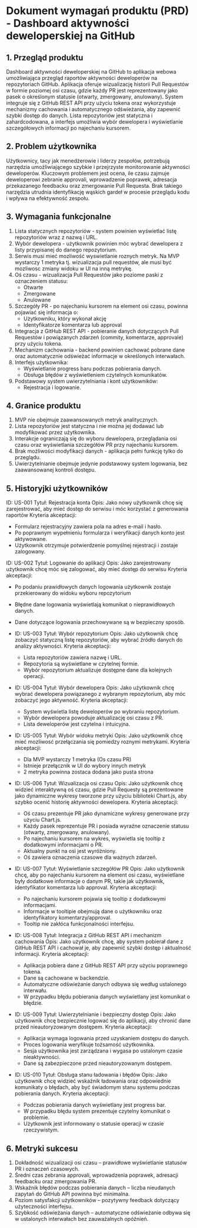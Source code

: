 # Dokument wymagań produktu (PRD) - Dashboard aktywności deweloperskiej na GitHub
## 1. Przegląd produktu
Dashboard aktywności deweloperskiej na GitHub to aplikacja webowa umożliwiająca przegląd raportów aktywności deweloperów na repozytoriach GitHub. Aplikacja oferuje wizualizację historii Pull Requestów w formie poziomej osi czasu, gdzie każdy PR jest reprezentowany jako pasek o określonym statusie (otwarty, zmergowany, anulowany). System integruje się z GitHub REST API przy użyciu tokena oraz wykorzystuje mechanizmy cachowania i automatycznego odświeżania, aby zapewnić szybki dostęp do danych. Lista repozytoriów jest statyczna i zahardcodowana, a interfejs umożliwia wybór dewelopera i wyświetlanie szczegółowych informacji po najechaniu kursorem.

## 2. Problem użytkownika
Użytkownicy, tacy jak menedżerowie i liderzy zespołów, potrzebują narzędzia umożliwiającego szybkie i przejrzyste monitorowanie aktywności deweloperów. Kluczowym problemem jest ocena, ile czasu zajmuje deweloperowi zebranie approvali, wprowadzenie poprawek, adresacja przekazanego feedbacku oraz zmergowanie Pull Requesta. Brak takiego narzędzia utrudnia identyfikację wąskich gardeł w procesie przeglądu kodu i wpływa na efektywność zespołu.

## 3. Wymagania funkcjonalne
1. Lista statycznych repozytoriów - system powinien wyświetlać listę repozytoriów wraz z nazwą i URL.
2. Wybór dewelopera - użytkownik powinien móc wybrać dewelopera z listy przypisanej do danego repozytorium.
3. Serwis musi mieć mozliwość wyswietlanie roznych metryk. Na MVP wystarczy 1 metryka tj. wizualizacja pull requestów, ale musi być mozliwosc zmiany widoku w UI na inną metrykę.
3. Oś czasu - wizualizacja Pull Requestów jako poziome paski z oznaczeniem statusu:
   - Otwarte
   - Zmergowane
   - Anulowane
4. Szczegóły PR - po najechaniu kursorem na element osi czasu, powinna pojawiać się informacja o:
   - Użytkowniku, który wykonał akcję
   - Identyfikatorze komentarza lub approval
5. Integracja z GitHub REST API - pobieranie danych dotyczących Pull Requestów i powiązanych zdarzeń (commity, komentarze, approvale) przy użyciu tokena.
6. Mechanizm cachowania - backend powinien cachować pobrane dane oraz automatycznie odświeżać informacje w określonych interwałach.
7. Interfejs użytkownika:
   - Wyświetlanie progress baru podczas pobierania danych.
   - Obsługa błędów z wyświetleniem czytelnych komunikatów.
8. Podstawowy system uwierzytelniania i kont użytkowników:
   - Rejestracja i logowanie.

## 4. Granice produktu
1. MVP nie obejmuje zaawansowanych metryk analitycznych.
2. Lista repozytoriów jest statyczna i nie można jej dodawać lub modyfikować przez użytkownika.
3. Interakcje ograniczają się do wyboru dewelopera, przeglądania osi czasu oraz wyświetlania szczegółów PR przy najechaniu kursorem.
4. Brak możliwości modyfikacji danych - aplikacja pełni funkcję tylko do przeglądu.
5. Uwierzytelnianie obejmuje jedynie podstawowy system logowania, bez zaawansowanej kontroli dostępu.

## 5. Historyjki użytkowników

ID: US-001
Tytuł: Rejestracja konta
Opis: Jako nowy użytkownik chcę się zarejestrować, aby mieć dostęp do serwisu i móc korzystać z generowania raportów
Kryteria akceptacji:
- Formularz rejestracyjny zawiera pola na adres e-mail i hasło.
- Po poprawnym wypełnieniu formularza i weryfikacji danych konto jest aktywowane.
- Użytkownik otrzymuje potwierdzenie pomyślnej rejestracji i zostaje zalogowany.

ID: US-002
Tytuł: Logowanie do aplikacji
Opis: Jako zarejestrowany użytkownik chcę móc się zalogować, aby mieć dostęp do serwisu
Kryteria akceptacji:
- Po podaniu prawidłowych danych logowania użytkownik zostaje przekierowany do widoku wyboru repozytorium
- Błędne dane logowania wyświetlają komunikat o nieprawidłowych danych.
- Dane dotyczące logowania przechowywane są w bezpieczny sposób.

- ID: US-003
  Tytuł: Wybór repozytorium
  Opis: Jako użytkownik chcę zobaczyć statyczną listę repozytoriów, aby wybrać źródło danych do analizy aktywności.
  Kryteria akceptacji:
    - Lista repozytoriów zawiera nazwę i URL.
    - Repozytoria są wyświetlane w czytelnej formie.
    - Wybór repozytorium aktualizuje dostępne dane dla kolejnych operacji.

- ID: US-004
  Tytuł: Wybór dewelopera
  Opis: Jako użytkownik chcę wybrać dewelopera powiązanego z wybranym repozytorium, aby móc zobaczyć jego aktywność.
  Kryteria akceptacji:
    - System wyświetla listę deweloperów po wybraniu repozytorium.
    - Wybór dewelopera powoduje aktualizację osi czasu z PR.
    - Lista deweloperów jest czytelna i intuicyjna.

- ID: US-005
  Tytuł: Wybór widoku metryki
  Opis: Jako użytkownik chcę mieć mozliwosć przełączania się pomiedzy roznymi metrykami. 
  Kryteria akceptacji:
    - Dla MVP wystarczy 1 metryka (Os czasu PR)
    - Istnieje przełącznik w UI do wybory innych metryk
    - 2 metryka powinna zostaca dodana jako pusta strona

- ID: US-006
  Tytuł: Wizualizacja osi czasu
  Opis: Jako użytkownik chcę widzieć interaktywną oś czasu, gdzie Pull Requesty są prezentowane jako dynamiczne wykresy tworzone przy użyciu biblioteki Chart.js, aby szybko ocenić historię aktywności dewelopera.
  Kryteria akceptacji:
    - Oś czasu prezentuje PR jako dynamiczne wykresy generowane przy użyciu Chart.js.
    - Każdy pasek reprezentuje PR i posiada wyraźne oznaczenie statusu (otwarty, zmergowany, anulowany).
    - Po najechaniu kursorem na wykres, wyświetla się tooltip z dodatkowymi informacjami o PR.
    - Aktualny punkt na osi jest wyróżniony.
    - Oś zawiera oznaczenia czasowe dla ważnych zdarzeń.

- ID: US-007
  Tytuł: Wyświetlanie szczegółów PR
  Opis: Jako użytkownik chcę, aby po najechaniu kursorem na element osi czasu, wyświetlane były dodatkowe informacje o danym PR, takie jak użytkownik, identyfikator komentarza lub approval.
  Kryteria akceptacji:
    - Po najechaniu kursorem pojawia się tooltip z dodatkowymi informacjami.
    - Informacje w tooltipie obejmują dane o użytkowniku oraz identyfikatory komentarzy/approval.
    - Tooltip nie zakłóca funkcjonalności interfejsu.

- ID: US-008
  Tytuł: Integracja z GitHub REST API i mechanizm cachowania
  Opis: Jako użytkownik chcę, aby system pobierał dane z GitHub REST API i cachował je, aby zapewnić szybki dostęp i aktualność informacji.
  Kryteria akceptacji:
    - Aplikacja pobiera dane z GitHub REST API przy użyciu poprawnego tokena.
    - Dane są cachowane w backendzie.
    - Automatyczne odświeżanie danych odbywa się według ustalonego interwału.
    - W przypadku błędu pobierania danych wyświetlany jest komunikat o błędzie.

- ID: US-009
  Tytuł: Uwierzytelnianie i bezpieczny dostęp
  Opis: Jako użytkownik chcę bezpiecznie logować się do aplikacji, aby chronić dane przed nieautoryzowanym dostępem.
  Kryteria akceptacji:
    - Aplikacja wymaga logowania przed uzyskaniem dostępu do danych.
    - Proces logowania weryfikuje tożsamość użytkownika.
    - Sesja użytkownika jest zarządzana i wygasa po ustalonym czasie nieaktywności.
    - Dane są zabezpieczone przed nieautoryzowanym dostępem.

- ID: US-010
  Tytuł: Obsługa stanu ładowania i błędów
  Opis: Jako użytkownik chcę widzieć wskaźnik ładowania oraz odpowiednie komunikaty o błędach, aby być świadomym stanu systemu podczas pobierania danych.
  Kryteria akceptacji:
    - Podczas pobierania danych wyświetlany jest progress bar.
    - W przypadku błędu system prezentuje czytelny komunikat o problemie.
    - Użytkownik jest informowany o statusie operacji w czasie rzeczywistym.

## 6. Metryki sukcesu
1. Dokładność wizualizacji osi czasu – prawidłowe wyświetlanie statusów PR i oznaczeń czasowych.
2. Średni czas zebrania approvali, wprowadzenia poprawek, adresacji feedbacku oraz zmergowania PR.
3. Wskaźnik błędów podczas pobierania danych – liczba nieudanych zapytań do GitHub API powinna być minimalna.
4. Poziom satysfakcji użytkowników – pozytywny feedback dotyczący użyteczności interfejsu.
5. Szybkość odświeżania danych – automatyczne odświeżanie odbywa się w ustalonych interwałach bez zauważalnych opóźnień. 